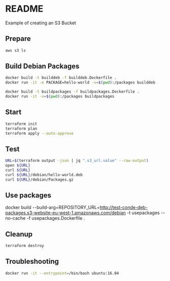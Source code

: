# README
Example of creating an S3 Bucket

## Prepare 
```sh
aws s3 ls
```

## Build Debian Packages

```sh
docker build -t builddeb -f builddeb.Dockerfile . 
docker run -it -e PACKAGE=hello-world -v=$(pwd):/packages builddeb
```

```sh
docker build -t buildpackages -f buildpackages.Dockerfile .
docker run -it -v=$(pwd):/packages buildpackages
```

## Start
```sh
terraform init
terraform plan
terraform apply --auto-approve
```

## Test
```sh
URL=$(terraform output -json | jq ".s3_url.value" --raw-output)
open ${URL}  
curl ${URL}
curl ${URL}/debian/hello-world.deb
curl ${URL}/debian/Packages.gz
```

## Use packages
docker build --build-arg=REPOSITORY_URL=http://test-conde-deb-packages.s3-website-eu-west-1.amazonaws.com/debian -t usepackages --no-cache -f usepackages.Dockerfile . 

## Cleanup
```sh
terraform destroy
```

## Troubleshooting 
 ```sh
docker run -it --entrypoint=/bin/bash ubuntu:16.04 
```

